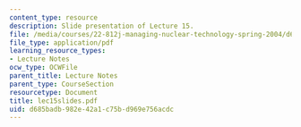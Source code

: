 ```yaml
---
content_type: resource
description: Slide presentation of Lecture 15.
file: /media/courses/22-812j-managing-nuclear-technology-spring-2004/d685badb982e42a1c75bd969e756acdc_lec15slides.pdf
file_type: application/pdf
learning_resource_types:
- Lecture Notes
ocw_type: OCWFile
parent_title: Lecture Notes
parent_type: CourseSection
resourcetype: Document
title: lec15slides.pdf
uid: d685badb-982e-42a1-c75b-d969e756acdc
---
```

